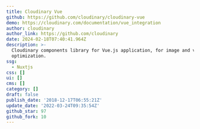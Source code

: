 ```yaml
---
title: Cloudinary Vue
github: https://github.com/cloudinary/cloudinary-vue
demo: https://cloudinary.com/documentation/vue_integration
author: cloudinary
author_link: https://github.com/cloudinary
date: 2024-02-18T07:40:41.964Z
description: >-
  Cloudinary components library for Vue.js application, for image and video
  optimization.
ssg:
  - Nuxtjs
css: []
ui: []
cms: []
category: []
draft: false
publish_date: '2018-12-17T06:55:21Z'
update_date: '2022-03-24T09:35:54Z'
github_star: 97
github_fork: 10
---
```

